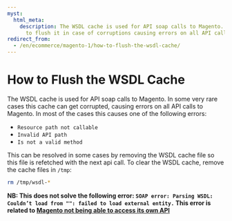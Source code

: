 ```yaml
---
myst:
  html_meta:
    description: The WSDL cache is used for API soap calls to Magento. Read here how
      to flush it in case of corruptions causing errors on all API calls to Magento.
redirect_from:
  - /en/ecommerce/magento-1/how-to-flush-the-wsdl-cache/
---
```


<!-- source: https://support.hypernode.com/en/ecommerce/magento-1/how-to-flush-the-wsdl-cache/ -->

# How to Flush the WSDL Cache

The WSDL cache is used for API soap calls to Magento. In some very rare cases this cache can get corrupted, causing errors on all API calls to Magento. In most of the cases this causes one of the following errors:

- `Resource path not callable`
- `Invalid API path`
- `Is not a valid method`

This can be resolved in some cases by removing the WSDL cache file so this file is refetched with the next api call. To clear the WSDL cache, remove the cache files in `/tmp`:

```bash
rm /tmp/wsdl-*
```

**NB: This does not solve the following error: `SOAP error: Parsing WSDL: Couldn’t load from "": failed to load external entity.` This error is related to [Magento not being able to access its own API](../../ecommerce-applications/magento-1/how-to-fix-soap-error-parsing-wsdl-couldnt-load-from-failed-to-load-external-entity.md)**
